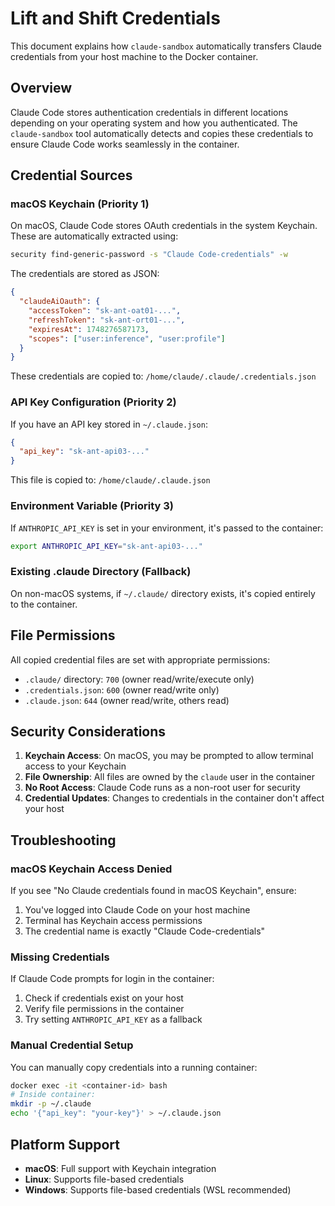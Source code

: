 # Lift and Shift Credentials

This document explains how `claude-sandbox` automatically transfers Claude credentials from your host machine to the Docker container.

## Overview

Claude Code stores authentication credentials in different locations depending on your operating system and how you authenticated. The `claude-sandbox` tool automatically detects and copies these credentials to ensure Claude Code works seamlessly in the container.

## Credential Sources

### macOS Keychain (Priority 1)

On macOS, Claude Code stores OAuth credentials in the system Keychain. These are automatically extracted using:

```bash
security find-generic-password -s "Claude Code-credentials" -w
```

The credentials are stored as JSON:
```json
{
  "claudeAiOauth": {
    "accessToken": "sk-ant-oat01-...",
    "refreshToken": "sk-ant-ort01-...",
    "expiresAt": 1748276587173,
    "scopes": ["user:inference", "user:profile"]
  }
}
```

These credentials are copied to: `/home/claude/.claude/.credentials.json`

### API Key Configuration (Priority 2)

If you have an API key stored in `~/.claude.json`:
```json
{
  "api_key": "sk-ant-api03-..."
}
```

This file is copied to: `/home/claude/.claude.json`

### Environment Variable (Priority 3)

If `ANTHROPIC_API_KEY` is set in your environment, it's passed to the container:
```bash
export ANTHROPIC_API_KEY="sk-ant-api03-..."
```

### Existing .claude Directory (Fallback)

On non-macOS systems, if `~/.claude/` directory exists, it's copied entirely to the container.

## File Permissions

All copied credential files are set with appropriate permissions:
- `.claude/` directory: `700` (owner read/write/execute only)
- `.credentials.json`: `600` (owner read/write only)
- `.claude.json`: `644` (owner read/write, others read)

## Security Considerations

1. **Keychain Access**: On macOS, you may be prompted to allow terminal access to your Keychain
2. **File Ownership**: All files are owned by the `claude` user in the container
3. **No Root Access**: Claude Code runs as a non-root user for security
4. **Credential Updates**: Changes to credentials in the container don't affect your host

## Troubleshooting

### macOS Keychain Access Denied
If you see "No Claude credentials found in macOS Keychain", ensure:
1. You've logged into Claude Code on your host machine
2. Terminal has Keychain access permissions
3. The credential name is exactly "Claude Code-credentials"

### Missing Credentials
If Claude Code prompts for login in the container:
1. Check if credentials exist on your host
2. Verify file permissions in the container
3. Try setting `ANTHROPIC_API_KEY` as a fallback

### Manual Credential Setup
You can manually copy credentials into a running container:
```bash
docker exec -it <container-id> bash
# Inside container:
mkdir -p ~/.claude
echo '{"api_key": "your-key"}' > ~/.claude.json
```

## Platform Support

- **macOS**: Full support with Keychain integration
- **Linux**: Supports file-based credentials
- **Windows**: Supports file-based credentials (WSL recommended)